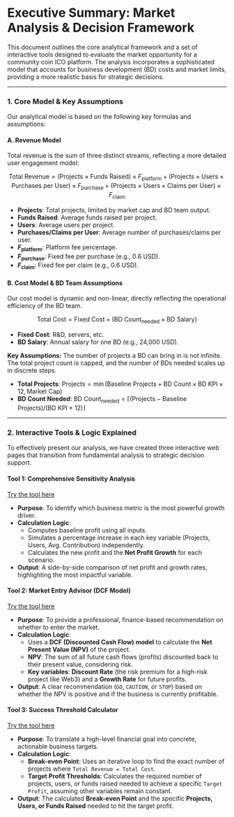 # Executive Summary: Market Analysis & Decision Framework

This document outlines the core analytical framework and a set of interactive tools designed to evaluate the market opportunity for a community coin ICO platform. The analysis incorporates a sophisticated model that accounts for business development (BD) costs and market limits, providing a more realistic basis for strategic decisions.

---

### **1. Core Model & Key Assumptions**

Our analytical model is based on the following key formulas and assumptions:

#### **A. Revenue Model**

Total revenue is the sum of three distinct streams, reflecting a more detailed user engagement model:

$$
\text{Total Revenue} = (\text{Projects} \times \text{Funds Raised}) \times F_{\text{platform}} + (\text{Projects} \times \text{Users} \times \text{Purchases per User}) \times F_{\text{purchase}} + (\text{Projects} \times \text{Users} \times \text{Claims per User}) \times F_{\text{claim}}
$$

* **Projects**: Total projects, limited by market cap and BD team output.
* **Funds Raised**: Average funds raised per project.
* **Users**: Average users per project.
* **Purchases/Claims per User**: Average number of purchases/claims per user.
* **$F_{\text{platform}}$**: Platform fee percentage.
* **$F_{\text{purchase}}$**: Fixed fee per purchase (e.g., 0.6 USD).
* **$F_{\text{claim}}$**: Fixed fee per claim (e.g., 0.6 USD).

#### **B. Cost Model & BD Team Assumptions**

Our cost model is dynamic and non-linear, directly reflecting the operational efficiency of the BD team.

$$
\text{Total Cost} = \text{Fixed Cost} + (\text{BD Count}_{\text{needed}} \times \text{BD Salary})
$$

* **Fixed Cost**: R&D, servers, etc.
* **BD Salary**: Annual salary for one BD (e.g., 24,000 USD).

**Key Assumptions:** The number of projects a BD can bring in is not infinite. The total project count is capped, and the number of BDs needed scales up in discrete steps.
* **Total Projects**: $\text{Projects} = \min(\text{Baseline Projects} + \text{BD Count} \times \text{BD KPI} \times 12, \text{Market Cap})$
* **BD Count Needed**: $\text{BD Count}_{\text{needed}} = \lceil (\text{Projects} - \text{Baseline Projects}) / (\text{BD KPI} \times 12) \rceil$

---

### **2. Interactive Tools & Logic Explained**

To effectively present our analysis, we have created three interactive web pages that transition from fundamental analysis to strategic decision support.

#### **Tool 1: Comprehensive Sensitivity Analysis**
[Try the tool here](https://wynn-web.github.io/Sui-ICO-Analysis-Tools/)

* **Purpose**: To identify which business metric is the most powerful growth driver.
* **Calculation Logic**:
    * Computes baseline profit using all inputs.
    * Simulates a percentage increase in each key variable (Projects, Users, Avg. Contribution) independently.
    * Calculates the new profit and the **Net Profit Growth** for each scenario.
* **Output**: A side-by-side comparison of net profit and growth rates, highlighting the most impactful variable.

#### **Tool 2: Market Entry Advisor (DCF Model)**
[Try the tool here](https://wynn-web.github.io/Sui-ICO-Analysis-Tools/market_entry_advisor.html)

* **Purpose**: To provide a professional, finance-based recommendation on whether to enter the market.
* **Calculation Logic**:
    * Uses a **DCF (Discounted Cash Flow) model** to calculate the **Net Present Value (NPV)** of the project.
    * **NPV**: The sum of all future cash flows (profits) discounted back to their present value, considering risk.
    * **Key variables**: **Discount Rate** (the risk premium for a high-risk project like Web3) and a **Growth Rate** for future profits.
* **Output**: A clear recommendation (`GO`, `CAUTION`, or `STOP`) based on whether the NPV is positive and if the business is currently profitable.

#### **Tool 3: Success Threshold Calculator**
[Try the tool here](https://wynn-web.github.io/Sui-ICO-Analysis-Tools/success_threshold_calculator.html)

* **Purpose**: To translate a high-level financial goal into concrete, actionable business targets.
* **Calculation Logic**:
    * **Break-even Point**: Uses an iterative loop to find the exact number of projects where `Total Revenue = Total Cost`.
    * **Target Profit Thresholds**: Calculates the required number of projects, users, or funds raised needed to achieve a specific `Target Profit`, assuming other variables remain constant.
* **Output**: The calculated **Break-even Point** and the specific **Projects, Users, or Funds Raised** needed to hit the target profit.
